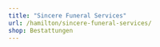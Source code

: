 ```yaml
---
title: "Sincere Funeral Services"
url: /hamilton/sincere-funeral-services/
shop: Bestattungen
---
```

